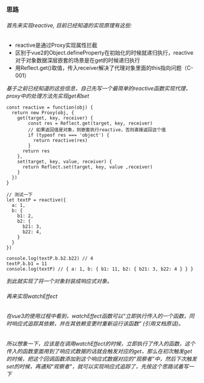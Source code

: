 ### 思路

###### 首先来实现reactive, 目前已经知道的实现原理有这些:

+ reactive是通过Proxy实现属性拦截
+ 区别于vue2的Object.defineProperty在初始化的时候就递归执行，reactive对于对象数据深层嵌套的场景是在get的时候递归执行
+ 用Reflect.get()取值，传入receiver解决了代理对象里面的this指向问题（C-001）
  
*基于之前已经知道的这些信息，自己先写一个最简单的reactive函数实现代理，proxy中的处理方法先实现get和set*

```
const reactive = function(obj) {
  return new Proxy(obj, {
    get(target, key, receiver) {
        const res = Reflect.get(target, key, receiver)
        // 如果返回值是对象，则嵌套执行reactive，否则直接返回这个值
        if (typeof res === 'object') {
          return reactive(res)
        }
      return res
    },
    set(target, key, value, receiver) {
      return Reflect.set(target, key, value ,receiver)
    }
  })
}

// 测试一下
let textP = reactive({
  a: 1,
  b: {
    b1: 2,
    b2: {
      b21: 3,
      b22: 4,
    }
  }
})

console.log(textP.b.b2.b22) // 4
textP.b.b1 = 11
console.log(textP) // { a: 1, b: { b1: 11, b2: { b21: 3, b22: 4 } } }

```

*到此就实现了将一个对象封装成响应式对象。*

###### 再来实现watchEffect

###### 在vue3的使用过程中看到，watchEffect函数可以“立即执行传入的一个函数，同时响应式追踪其依赖，并在其依赖变更时重新运行该函数” (引用文档原话)。
###### 所以想象一下，应该是在调用watchEffect的时候，立即执行了传入的函数，这个传入的函数里面用到了响应式数据的话就会触发对应的get，那么在初次触发get的时候，把这个回调函数添加到这个响应式数据对应的“观察者”中，然后下次触发set的时候，再通知“观察者”，就可以实现响应式追踪了，先按这个思路试着写一下

```

```